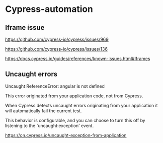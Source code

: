 # Cypress-automation


## Iframe issue
https://github.com/cypress-io/cypress/issues/969

https://github.com/cypress-io/cypress/issues/136

https://docs.cypress.io/guides/references/known-issues.html#Iframes




## Uncaught errors 
Uncaught ReferenceError: angular is not defined

This error originated from your application code, not from Cypress.

When Cypress detects uncaught errors originating from your application it will automatically fail the current test.

This behavior is configurable, and you can choose to turn this off by listening to the 'uncaught:exception' event.

https://on.cypress.io/uncaught-exception-from-application
